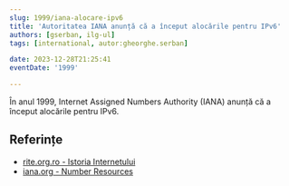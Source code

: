 ```yaml
---
slug: 1999/iana-alocare-ipv6
title: 'Autoritatea IANA anunță că a început alocările pentru IPv6'
authors: [gserban, ilg-ul]
tags: [international, autor:gheorghe.serban]

date: 2023-12-28T21:25:41
eventDate: '1999'

---
```


În anul 1999, Internet Assigned Numbers Authority (IANA)
anunță că a început alocările pentru IPv6.

<!-- truncate -->

## Referințe

- [rite.org.ro - Istoria Internetului](https://rite.org.ro/istoria-internetului/)
- [iana.org - Number Resources](https://www.iana.org/numbers)
